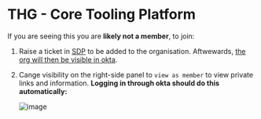 # THG - Core Tooling Platform

If you are seeing this you are **likely not a member**, to join:
1. Raise a ticket in [SDP](https://servicedeskplus.thg.com/) to be added to the organisation. Aftwewards, [the org will then be visible in okta](https://thg.okta.com/).
2. Cange visibility on the right-side panel to `view as member` to view private links and information. **Logging in through okta should do this automatically:**
  
   ![image](https://github.com/THG-coretooling/.github/assets/109081495/bddbfea1-c42c-49d0-83f6-c5fd7b8ad7ff)

